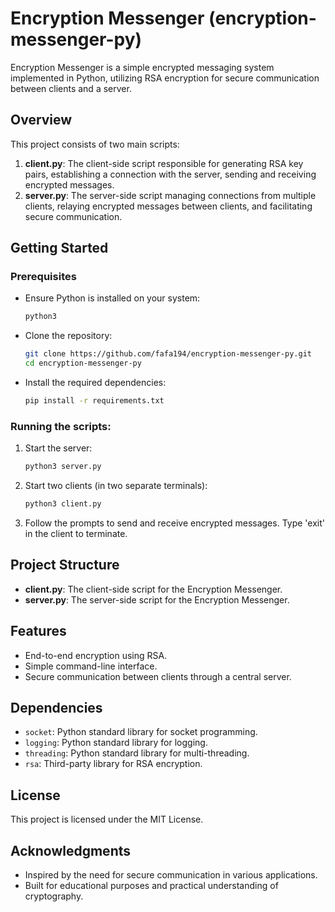 # Encryption Messenger (encryption-messenger-py)

Encryption Messenger is a simple encrypted messaging system implemented in Python, utilizing RSA encryption for secure communication between clients and a server.

## Overview

This project consists of two main scripts:

1. **client.py**: The client-side script responsible for generating RSA key pairs, establishing a connection with the server, sending and receiving encrypted messages.
2. **server.py**: The server-side script managing connections from multiple clients, relaying encrypted messages between clients, and facilitating secure communication.

## Getting Started

### Prerequisites

- Ensure Python is installed on your system:

    ```bash
    python3
    ```
    
- Clone the repository:

    ```bash
    git clone https://github.com/fafa194/encryption-messenger-py.git
    cd encryption-messenger-py
    ```

- Install the required dependencies:

    ```bash
    pip install -r requirements.txt
    ```

### Running the scripts:

1. Start the server:

    ```bash
    python3 server.py
    ```

2. Start two clients (in two separate terminals):

    ```bash
    python3 client.py
    ```

3. Follow the prompts to send and receive encrypted messages. Type 'exit' in the client to terminate.

## Project Structure

- **client.py**: The client-side script for the Encryption Messenger.
- **server.py**: The server-side script for the Encryption Messenger.

## Features

- End-to-end encryption using RSA.
- Simple command-line interface.
- Secure communication between clients through a central server.

## Dependencies

- `socket`: Python standard library for socket programming.
- `logging`: Python standard library for logging.
- `threading`: Python standard library for multi-threading.
- `rsa`: Third-party library for RSA encryption.

## License

This project is licensed under the MIT License.

## Acknowledgments

- Inspired by the need for secure communication in various applications.
- Built for educational purposes and practical understanding of cryptography.
